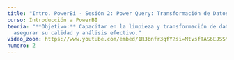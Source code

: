 ```yaml
---
title: "Intro. PowerBi - Sesión 2: Power Query: Transformación de Datos"
curso: Introducción a PowerBI
teoria: "**Objetivo:** Capacitar en la limpieza y transformación de datos para
  asegurar su calidad y análisis efectivo."
video_zoom: https://www.youtube.com/embed/1R3bnfr3qfY?si=MtvsfTAS6EJSSY0D
numero: 2
---
```

